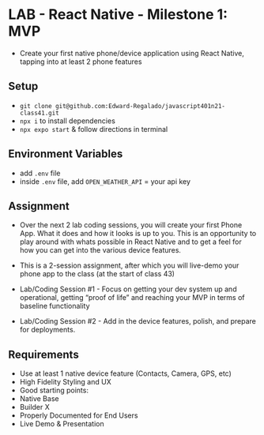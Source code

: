 # LAB - React Native - Milestone 1: MVP

- Create your first native phone/device application using React Native, tapping into at least 2 phone features 

## Setup

- `git clone git@github.com:Edward-Regalado/javascript401n21-class41.git`
- `npx i` to install dependencies
- `npx expo start` & follow directions in terminal

## Environment Variables

- add `.env` file
- inside `.env` file, add `OPEN_WEATHER_API` = your api key

## Assignment

- Over the next 2 lab coding sessions, you will create your first Phone App. What it does and how it looks is up to you. This is an opportunity to play around with whats possible in React Native and to get a feel for how you can get into the various device features.

- This is a 2-session assignment, after which you will live-demo your phone app to the class (at the start of class 43)

- Lab/Coding Session #1 - Focus on getting your dev system up and operational, getting “proof of life” and reaching your MVP in terms of baseline functionality

- Lab/Coding Session #2 - Add in the device features, polish, and prepare for deployments.

## Requirements

- Use at least 1 native device feature (Contacts, Camera, GPS, etc)
- High Fidelity Styling and UX
- Good starting points:
- Native Base
- Builder X
- Properly Documented for End Users
- Live Demo & Presentation